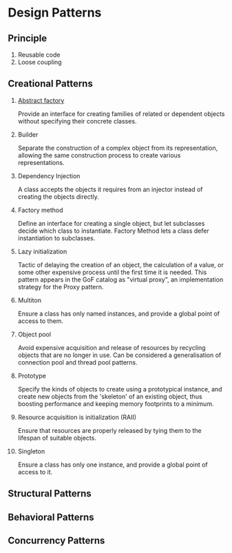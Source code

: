 # Design Patterns

## Principle
1. Reusable code
2. Loose coupling


## Creational Patterns

1. [Abstract factory](./AbstractFactory/index.md)

    Provide an interface for creating families of related or dependent objects without specifying their concrete classes.

2. Builder

    Separate the construction of a complex object from its representation, allowing the same construction process to create various representations.

3. Dependency Injection
    
    A class accepts the objects it requires from an injector instead of creating the objects directly.

4. Factory method
   
    Define an interface for creating a single object, but let subclasses decide which class to instantiate. Factory Method lets a class defer instantiation to subclasses.

5. Lazy initialization	

    Tactic of delaying the creation of an object, the calculation of a value, or some other expensive process until the first time it is needed. This pattern appears in the GoF catalog as "virtual proxy", an implementation strategy for the Proxy pattern.

6. Multiton	
   
   Ensure a class has only named instances, and provide a global point of access to them.

7. Object pool
   
   Avoid expensive acquisition and release of resources by recycling objects that are no longer in use. Can be considered a generalisation of connection pool and thread pool patterns.

8. Prototype

    Specify the kinds of objects to create using a prototypical instance, and create new objects from the 'skeleton' of an existing object, thus boosting performance and keeping memory footprints to a minimum.

9. Resource acquisition is initialization (RAII)
    
    Ensure that resources are properly released by tying them to the lifespan of suitable objects.

10. Singleton
    
    Ensure a class has only one instance, and provide a global point of access to it.

## Structural Patterns

## Behavioral Patterns

## Concurrency Patterns
